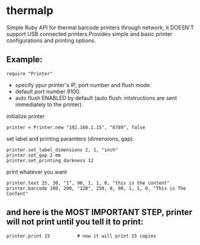 # thermalp
Simple Ruby API for thermal barcode printers through network, it DOESN'T support USB connected printers.Provides simple and basic printer configurations and printing options.


Example:
--------

    require "Printer"

- specify ypur printer's IP, port number and flush mode.
- default port number 9100.
- auto flush ENABLED by default (auto flush: intstructions are sent immediately to the printer).

initialize printer

    printer = Printer.new "192.168.1.15", "6789", false

set label and printing paramters (dimensions, gap).

    printer.set_label_dimensions 2, 1, "inch"
    printer.set_gap 2 mm
    printer.set_printing_darkness 12

print whatever you want

    printer.text 25, 30, "1", 90, 1, 1, 0, "this is the content"
    printer.barcode 100, 200, "128", 150, 0, 90, 1, 1, 0, "This is The ConTent"

and here is the MOST IMPORTANT STEP, printer will not print until you tell it to print:
--------------------------------------

    printer.print 15          # now it will print 15 copies
